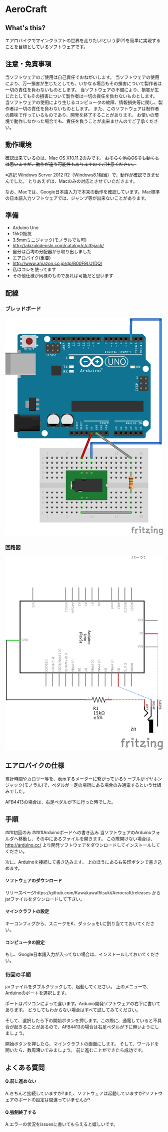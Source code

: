 # AeroCraft

## What's this?
エアロバイクでマインクラフトの世界を走りたい!という夢(?)を簡単に実現することを目標としているソフトウェアです。

## 注意・免責事項
当ソフトウェアのご使用は自己責任でおねがいします。
当ソフトウェアの使用により、万一損害が生じたとしても、いかなる場合もその損害について製作者は一切の責任を負わないものとします。
当ソフトウェアの不備により、損害が生じたとしてもその損害について製作者は一切の責任を負わないものとします。
当ソフトウェアの使用により生じるコンピュータの故障、情報損失等に関し、製作者は一切の責任を負わないものとします。
また、このソフトウェアは制作者の趣味で作っているものであり、開発を終了することがあります。
お使いの環境で動作しなかった場合でも、責任を負うことが出来ませんのでご了承ください。

## 動作環境
確認出来ているのは、Mac OS X10.11.2のみです。
~~おそらく他のOSでも動くとは思いますが、動作が違う可能性もありますのでご注意ください。~~

※追記
Windows Server 2012 R2（Windows8.1相当）で、動作が確認できませんでした。
とりあえずは、Macのみの対応とさせていただきます。

なお、Macでは、Google日本語入力で本来の動作を確認しています。Mac標準の日本語入力ソフトウェアでは、ジャンプ等が出来ないことがあります。

## 準備
- Arduino Uno
- 15kΩ抵抗
- 3.5mmミニジャック(モノラルでも可)
 - http://akizukidenshi.com/catalog/c/c35jack/
 - 自分は百均の分配器から取り出しました
- エアロバイク(重要)
 - http://www.amazon.co.jp/dp/B00F9LU1DQ/
 - 私はコレを使ってます
 - その他仕様が同様のものであれば可能だと思います

## 配線
### ブレッドボード
![ブレッドボード](Image/Aerocraft_breadbord.png "ブレッドボード")
### 回路図
![回路図](Image/Aerocraft_circuit.png "回路図")

## エアロバイクの仕様
累計時間やカロリー等を、表示するメーターに繋がっているケーブルがイヤホンジャック(モノラル)で、ペダルが一定の場所にある場合のみ通電するという仕組みでした。

AFB4413の場合は、右足ペダルが下に行った時でした。

## 手順
###初回のみ
####Arduinoボードへの書き込み
当ソフトウェアのArduinoフォルダへ移動し、その中にあるファイルを開きます。
この際開けない場合は、http://arduino.cc/ より開発ソフトウェアをダウンロードしてインストールしてください。

次に、Arduinoを接続して書き込みます。
上のほうにある右矢印ボタンで書き込めます。

#### ソフトウェアのダウンロード
リリースページhttps://github.com/KawakawaRitsuki/Aerocraft/releases からjarファイルをダウンロードして下さい。

#### マインクラフトの設定
キーコンフィグから、スニークをK、ダッシュをLに割り当てておいてください。

#### コンピュータの設定
もし、Google日本語入力が入ってない場合は、インストールしておいてください。

### 毎回の手順
jarファイルをダブルクリックして、起動してください。
上のメニューで、Arduinoのポートを選択します。

ポートはパソコンによって違います。Arduino開発ソフトウェアの右下に書いてあります。
どうしてもわからない場合はすべて試してみてください。

そして、選択したら下の開始ボタンを押します。この際に、通電していると不具合が起きることがあるので、AFB4413の場合は右足ペダルが下に無いようにしましょう。

開始ボタンを押したら、マインクラフトの画面にします。
そして、ワールドを開いたら、数周漕いでみましょう。
前に進むことができたら成功です。

## よくある質問
#### Q.前に進めない
A.きちんと接続していますか?また、ソフトウェアは起動していますか?ソフトウェアのポートの設定は間違っていませんか?
#### Q.強制終了する
A.エラーの状況をissuesに書いてもらえると嬉しいです。

